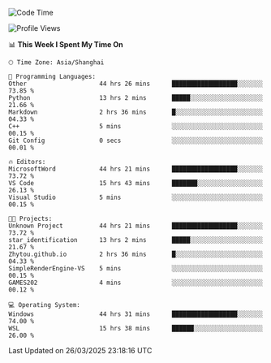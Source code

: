 <!--START_SECTION:waka-->
![Code Time](http://img.shields.io/badge/Code%20Time-2%2C493%20hrs%2033%20mins-blue)

![Profile Views](http://img.shields.io/badge/Profile%20Views-1-blue)

📊 **This Week I Spent My Time On** 

```text
🕑︎ Time Zone: Asia/Shanghai

💬 Programming Languages: 
Other                    44 hrs 26 mins      ██████████████████░░░░░░░   73.85 % 
Python                   13 hrs 2 mins       █████░░░░░░░░░░░░░░░░░░░░   21.66 % 
Markdown                 2 hrs 36 mins       █░░░░░░░░░░░░░░░░░░░░░░░░   04.33 % 
C++                      5 mins              ░░░░░░░░░░░░░░░░░░░░░░░░░   00.15 % 
Git Config               0 secs              ░░░░░░░░░░░░░░░░░░░░░░░░░   00.01 % 

🔥 Editors: 
MicrosoftWord            44 hrs 21 mins      ██████████████████░░░░░░░   73.72 % 
VS Code                  15 hrs 43 mins      ███████░░░░░░░░░░░░░░░░░░   26.13 % 
Visual Studio            5 mins              ░░░░░░░░░░░░░░░░░░░░░░░░░   00.15 % 

🐱‍💻 Projects: 
Unknown Project          44 hrs 21 mins      ██████████████████░░░░░░░   73.72 % 
star_identification      13 hrs 2 mins       █████░░░░░░░░░░░░░░░░░░░░   21.67 % 
Zhytou.github.io         2 hrs 36 mins       █░░░░░░░░░░░░░░░░░░░░░░░░   04.33 % 
SimpleRenderEngine-VS    5 mins              ░░░░░░░░░░░░░░░░░░░░░░░░░   00.15 % 
GAMES202                 4 mins              ░░░░░░░░░░░░░░░░░░░░░░░░░   00.12 % 

💻 Operating System: 
Windows                  44 hrs 31 mins      ██████████████████░░░░░░░   74.00 % 
WSL                      15 hrs 38 mins      ██████░░░░░░░░░░░░░░░░░░░   26.00 % 
```


 Last Updated on 26/03/2025 23:18:16 UTC
<!--END_SECTION:waka-->